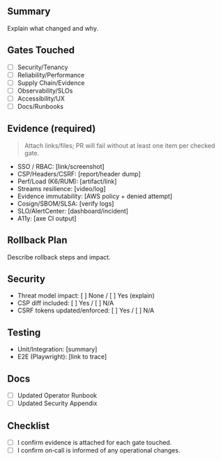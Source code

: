 ## Summary

Explain what changed and why.

## Gates Touched

- [ ] Security/Tenancy
- [ ] Reliability/Performance
- [ ] Supply Chain/Evidence
- [ ] Observability/SLOs
- [ ] Accessibility/UX
- [ ] Docs/Runbooks

## Evidence (required)

> Attach links/files; PR will fail without at least one item per checked gate.

- SSO / RBAC: [link/screenshot]
- CSP/Headers/CSRF: [report/header dump]
- Perf/Load (K6/RUM): [artifact/link]
- Streams resilience: [video/log]
- Evidence immutability: [AWS policy + denied attempt]
- Cosign/SBOM/SLSA: [verify logs]
- SLO/AlertCenter: [dashboard/incident]
- A11y: [axe CI output]

## Rollback Plan

Describe rollback steps and impact.

## Security

- Threat model impact: [ ] None / [ ] Yes (explain)
- CSP diff included: [ ] Yes / [ ] N/A
- CSRF tokens updated/enforced: [ ] Yes / [ ] N/A

## Testing

- Unit/Integration: [summary]
- E2E (Playwright): [link to trace]

## Docs

- [ ] Updated Operator Runbook
- [ ] Updated Security Appendix

## Checklist

- [ ] I confirm evidence is attached for each gate touched.
- [ ] I confirm on‑call is informed of any operational changes.
